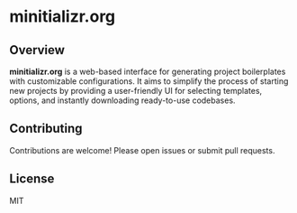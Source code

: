 # minitializr.org

## Overview

**minitializr.org** is a web-based interface for generating project boilerplates with customizable configurations. It aims to simplify the process of starting new projects by providing a user-friendly UI for selecting templates, options, and instantly downloading ready-to-use codebases.

## Contributing

Contributions are welcome! Please open issues or submit pull requests.

## License

MIT
